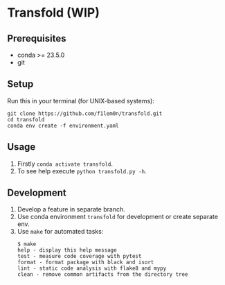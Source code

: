 # Transfold (WIP)

## Prerequisites

- conda >= 23.5.0
- git

## Setup

Run this in your terminal (for UNIX-based systems):

```
git clone https://github.com/f1lem0n/transfold.git
cd transfold
conda env create -f environment.yaml
```

## Usage

1. Firstly `conda activate transfold`.
2. To see help execute `python transfold.py -h`.

## Development

1. Develop a feature in separate branch.
2. Use conda environment `transfold` for development or create separate env.
3. Use `make` for automated tasks:
    ```
    $ make
    help - display this help message
    test - measure code coverage with pytest
    format - format package with black and isort
    lint - static code analysis with flake8 and mypy
    clean - remove common artifacts from the directory tree
    ```
